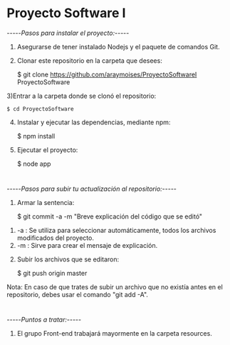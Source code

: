 # Proyecto Software I

-----*Pasos para instalar el proyecto:*-----

1) Asegurarse de tener instalado Nodejs y el paquete de comandos Git.

2) Clonar este repositorio en la carpeta que desees: 

	$ git clone https://github.com/araymoises/ProyectoSoftwareI ProyectoSoftware
  
3)Entrar a la carpeta donde se clonó el repositorio:

	$ cd ProyectoSoftware
  
4) Instalar y ejecutar las dependencias, mediante npm:

	$ npm install
	
4) Ejecutar el proyecto:

	$ node app

#
-----*Pasos para subir tu actualización al repositorio:*-----

1) Armar la sentencia:

	$ git commit -a -m "Breve explicación del código que se editó"
1.    -a : Se utiliza para seleccionar automáticamente, todos los archivos modificados del proyecto.
2.    -m : Sirve para crear el mensaje de explicación.

2) Subir los archivos que se editaron:

	$ git push origin master

Nota: En caso de que trates de subir un archivo que no existía antes en el repositorio, debes usar el comando "git add -A".

#
-----*Puntos a tratar:*-----

1. El grupo Front-end trabajará mayormente en la carpeta resources.
